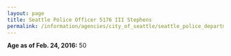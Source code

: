 ```yaml
---
layout: page
title: Seattle Police Officer 5176 III Stephens
permalink: /information/agencies/city_of_seattle/seattle_police_department/copbook/5176/
---
```


**Age as of Feb. 24, 2016:** 50

